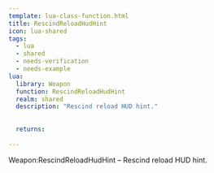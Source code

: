 ```yaml
---
template: lua-class-function.html
title: RescindReloadHudHint
icon: lua-shared
tags:
  - lua
  - shared
  - needs-verification
  - needs-example
lua:
  library: Weapon
  function: RescindReloadHudHint
  realm: shared
  description: "Rescind reload HUD hint."
  
  
  returns:
    
---
```


<div class="lua__search__keywords">
Weapon:RescindReloadHudHint &#x2013; Rescind reload HUD hint.
</div>

